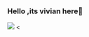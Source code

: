### Hello ,its vivian here👋


<img src = "https://github.com/viviansharp/viviansharp/commit/e55d3f38684e47abea31b6d03eed0347e8a48bcb#commitcomment-40574197">
<

<!---**viviansharp/viviansharp** is a ✨ _special_ ✨ repository because its `README.md` (this file) appears on your GitHub profile.

Here are some ideas to get you started:

###-  I’m currently working on machine learning project with python
- 🌱 I’m currently learning Data science and Ml with python
- 👯 I’m looking to collaborate on Data science and ML projects
- 🤔 I’m looking for help with ...
- 💬 Ask me about ...
- 📫 How to reach me: ...
- 😄 Pronouns: ...
- ⚡ Fun fact: ...
-->
